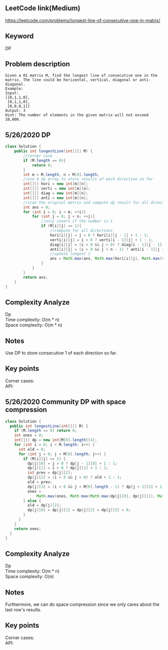 ## LeetCode link(Medium)
https://leetcode.com/problems/longest-line-of-consecutive-one-in-matrix/

## Keyword
DP

## Problem description
```
Given a 01 matrix M, find the longest line of consecutive one in the matrix. The line could be horizontal, vertical, diagonal or anti-diagonal.
Example:
Input:
[[0,1,1,0],
 [0,1,1,0],
 [0,0,0,1]]
Output: 3
Hint: The number of elements in the given matrix will not exceed 10,000.
```

## 5/26/2020 DP

```java
class Solution {
    public int longestLine(int[][] M) {
        //corner case
        if (M.length == 0){
            return 0;
        }
        int m = M.length, n = M[0].length;
        //use 4 dp array to store results of each direction so far
        int[][] hori = new int[m][n];
        int[][] verti = new int[m][n];
        int[][] diag = new int[m][n];
        int[][] anti = new int[m][n];
        //scan the original matrix and compute dp result for all directions
        int ans = 0;
        for (int i = 0; i < m; ++i){
            for (int j = 0; j < n; ++j){
                //only conern if the number is 1
                if (M[i][j] == 1){
                    //compute for all directions
                    hori[i][j] = j > 0 ? hori[i][j - 1] + 1 : 1;
                    verti[i][j] = i > 0 ? verti[i - 1][j] + 1 : 1;
                    diag[i][j] = (i > 0 && j > 0) ? diag[i - 1][j - 1] + 1 : 1;
                    anti[i][j] = (i > 0 && j < n - 1) ? anti[i - 1][j + 1] + 1 : 1;
                    //update longest 1
                    ans = Math.max(ans, Math.max(hori[i][j], Math.max(verti[i][j], Math.max(diag[i][j], anti[i][j]))));
                }
            }
        }
        return ans;
    }
}
```

## Complexity Analyze
Dp\
Time complexity: O(m * n)\
Space complexity: O(m * n)

## Notes
Use DP to store consecutive 1 of each direction so far.

## Key points
Corner cases: \
API:

## 5/26/2020 Community DP with space compression

```java
class Solution {
  public int longestLine(int[][] M) {
    if (M.length == 0) return 0;
    int ones = 0;
    int[][] dp = new int[M[0].length][4];
    for (int i = 0; i < M.length; i++) {
      int old = 0;
      for (int j = 0; j < M[0].length; j++) {
        if (M[i][j] == 1) {
          dp[j][0] = j > 0 ? dp[j - 1][0] + 1 : 1;
          dp[j][1] = i > 0 ? dp[j][1] + 1 : 1;
          int prev = dp[j][2];
          dp[j][2] = (i > 0 && j > 0) ? old + 1 : 1;
          old = prev;
          dp[j][3] = (i > 0 && j < M[0].length - 1) ? dp[j + 1][3] + 1 : 1;
          ones =
              Math.max(ones, Math.max(Math.max(dp[j][0], dp[j][1]), Math.max(dp[j][2], dp[j][3])));
        } else {
          old = dp[j][2];
          dp[j][0] = dp[j][1] = dp[j][2] = dp[j][3] = 0;
        }
      }
    }
    return ones;
  }
}
```

## Complexity Analyze
Dp\
Time complexity: O(m * n)\
Space complexity: O(n)

## Notes
Furthermore, we can do space compression since we only cares about the last row's results.

## Key points
Corner cases: \
API:
